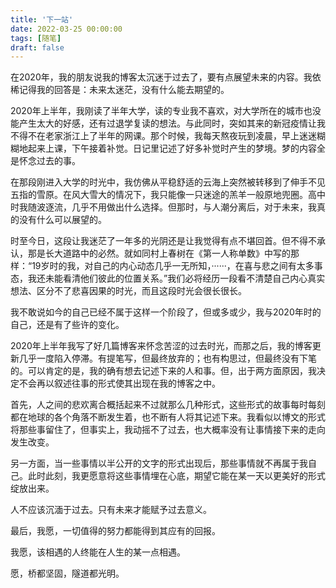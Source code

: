 ```yaml
---
title: '下一站'
date: 2022-03-25 00:00:00
tags: [随笔]
draft: false
---
```


在2020年，我的朋友说我的博客太沉迷于过去了，要有点展望未来的内容。我依稀记得我的回答是：未来太迷茫，没有什么能去期望的。

2020年上半年，我刚读了半年大学，读的专业我不喜欢，对大学所在的城市也没能产生太大的好感，还有过退学复读的想法。与此同时，突如其来的新冠疫情让我不得不在老家浙江上了半年的网课。那个时候，我每天熬夜玩到凌晨，早上迷迷糊糊地起来上课，下午接着补觉。日记里记述了好多补觉时产生的梦境。梦的内容全是怀念过去的事。

在那段刚进入大学的时光中，我仿佛从平稳舒适的云海上突然被转移到了伸手不见五指的雪原。在风大雪大的情况下，我只能像一只迷途的羔羊一般原地兜圈。高中时我随波逐流，几乎不用做出什么选择。但那时，与人潮分离后，对于未来，我真的没有什么可以展望的。

时至今日，这段让我迷茫了一年多的光阴还是让我觉得有点不堪回首。但不得不承认，那是长大道路中的必然。就如同村上春树在《第一人称单数》中写的那样：“19岁时的我，对自己的内心动态几乎一无所知，······，在喜与悲之间有太多事态，我还未能看清他们彼此的位置关系。”我们必将经历一段看不清楚自己内心真实想法、区分不了悲喜因果的时光，而且这段时光会很长很长。

我不敢说如今的自己已经不属于这样一个阶段了，但或多或少，我与2020年时的自己，还是有了些许的变化。

2020年上半年我写了好几篇博客来怀念苦涩的过去时光，而那之后，我的博客更新几乎一度陷入停滞。有提笔写，但最终放弃的；也有构思过，但最终没有下笔的。可以肯定的是，我的确有想去记述下来的人和事。但，出于两方面原因，我决定不会再以叙述往事的形式使其出现在我的博客之中。

首先，人之间的悲欢离合概括起来不过就那么几种形式，这些形式的故事每时每刻都在地球的各个角落不断发生着，也不断有人将其记述下来。我看似以博文的形式将那些事留住了，但事实上，我动摇不了过去，也大概率没有让事情接下来的走向发生改变。

另一方面，当一些事情以半公开的文字的形式出现后，那些事情就不再属于我自己。此时此刻，我更愿意将这些事情埋在心底，期望它能在某一天以更美好的形式绽放出来。

人不应该沉湎于过去。只有未来才能赋予过去意义。

最后，我愿，一切值得的努力都能得到其应有的回报。

我愿，该相遇的人终能在人生的某一点相遇。

愿，桥都坚固，隧道都光明。